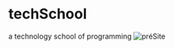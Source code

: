 # techSchool
a technology school of programming
<img src="C:\Users\Diego\Downloads\Captura de tela_19-3-2025_205917_jsfiddle.net.jpeg" alt="préSite">

